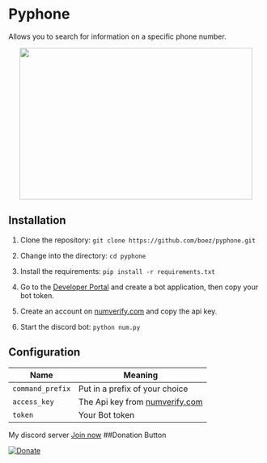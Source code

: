 # Pyphone
Allows you to search for information on a specific phone number.

<p align="center">
  <img width="460" height="300" src="https://media.discordapp.net/attachments/787386165828517929/890491043185819678/dc17.PNG">
</p>


## Installation
1. Clone the repository: `git clone https://github.com/boez/pyphone.git`

2. Change into the directory: `cd pyphone`

3. Install the requirements: `pip install -r requirements.txt`
  
4. Go to the [Developer Portal](https://discord.com/developers/applications) and create a bot application, then copy your bot token.
  
5. Create an account on [numverify.com](https://numverify.com) and copy the api key.
  
6. Start the discord bot: `python num.py`
  
## Configuration
  
Name | Meaning
--- | ---
`command_prefix` | Put in a prefix of your choice
`access_key` | The Api key from [numverify.com](https://numverify.com)
`token` | Your Bot token


  My discord server [Join now](https://discord.gg/d7m5zUQrd8)
##Donation Button

[![Donate](https://img.shields.io/badge/Donate-PayPal-green.svg)](https://www.paypal.com/cgi-bin/webscr?cmd=_s-xclick&hosted_button_id=59LH5AHNQ8XZW)

